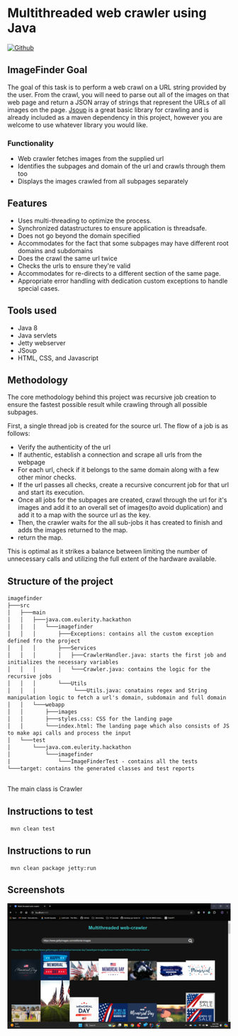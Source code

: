# Multithreaded web crawler using Java

[![Github](https://img.icons8.com/3d-fluency/94/github.png)](https://github.com/thecoderenroute/Image-WebCrawler-servlet)

## ImageFinder Goal

The goal of this task is to perform a web crawl on a URL string provided by the user. From the crawl, you will need to
parse out all of the images on that web page and return a JSON array of strings that represent the URLs of all images on
the page. [Jsoup](https://jsoup.org/) is a great basic library for crawling and is already included as a maven
dependency in this project, however you are welcome to use whatever library you would like.

### Functionality

- Web crawler fetches images from the supplied url
- Identifies the subpages and domain of the url and crawls through them too
- Displays the images crawled from all subpages separately

## Features

- Uses multi-threading to optimize the process.
- Synchronized datastructures to ensure application is threadsafe.
- Does not go beyond the domain specified
- Accommodates for the fact that some subpages may have different root domains and subdomains
- Does the crawl the same url twice
- Checks the urls to ensure they're valid
- Accommodates for re-directs to a different section of the same page.
- Appropriate error handling with dedication custom exceptions to handle special cases.

## Tools used

- Java 8
- Java servlets
- Jetty webserver
- JSoup
- HTML, CSS, and Javascript

## Methodology

The core methodology behind this project was recursive job creation to ensure the fastest possible result
while crawling through all possible subpages.

First, a single thread job is created for the source url. The flow of a job is as follows:

- Verify the authenticity of the url
- If authentic, establish a connection and scrape all urls from the webpage
- For each url, check if it belongs to the same domain along with a few other minor checks.
- If the url passes all checks, create a recursive concurrent job for that url and start its execution.
- Once all jobs for the subpages are created, crawl through the url for it's images and add it to an overall set of
  images(to avoid duplication) and add it to a map with the source url as the key.
- Then, the crawler waits for the all sub-jobs it has created to finish and adds the images returned to the map.
- return the map.

This is optimal as it strikes a balance between limiting the number of unnecessary calls and utilizing the full extent
of the hardware available.

## Structure of the project

```
imagefinder
├───src
│   ├───main
│   │   ├───java.com.eulerity.hackathon
│   │   │   └───imagefinder
│   │   │       ├───Exceptions: contains all the custom exception defined fro the project
│   │   │       ├───Services
│   │   │       │   ├───CrawlerHandler.java: starts the first job and initializes the necessary variables
│   │   │       │   └───Crawler.java: contains the logic for the recursive jobs
│   │   │       └───Utils
│   │   │            └───Utils.java: conatains regex and String manipulation logic to fetch a url's domain, subdomain and full domain
│   │   └───webapp
│   │       ├───images
│   │       ├───styles.css: CSS for the landing page
│   │       └───index.html: The landing page which also consists of JS to make api calls and process the input
│   └───test
│       └───java.com.eulerity.hackathon
│           └───imagefinder
|               └───ImageFinderTest - contains all the tests
└───target: contains the generated classes and test reports
    
```

The main class is Crawler

## Instructions to test

<code> mvn clean test </code>

## Instructions to run

<code> mvn clean package jetty:run</code>


## Screenshots

![img.png](img.png)

